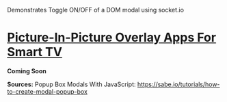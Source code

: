 Demonstrates Toggle ON/OFF of a DOM modal using socket.io

# [Picture-In-Picture Overlay Apps For Smart TV](https://chrisberno.net/post/socket-modals/)

**Coming Soon**




**Sources:**
Popup Box Modals With JavaScript: https://sabe.io/tutorials/how-to-create-modal-popup-box
